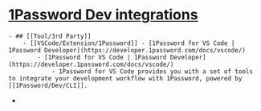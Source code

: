 # [1Password Dev integrations](https://developer.1password.com/docs/integrations)
	- ## [[Tool/3rd Party]]
		- [[VSCode/Extension/1Password]] - [1Password for VS Code | 1Password Developer](https://developer.1password.com/docs/vscode/)
			- [1Password for VS Code | 1Password Developer](https://developer.1password.com/docs/vscode/)
				- 1Password for VS Code provides you with a set of tools to integrate your development workflow with 1Password, powered by [[1Password/Dev/CLI]].
-
